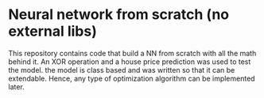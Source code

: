 # Neural network from scratch (no external libs)

This repository contains code that build a NN from scratch with all the math behind it.
An XOR operation and a house price prediction was used to test the model. the model is class based and was written so that it can be extendable. Hence, any type of optimization algorithm can be implemented later.
